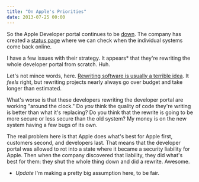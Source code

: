 ```yaml
---
title: "On Apple's Priorities"
date: 2013-07-25 00:00
---
```


So the Apple Developer portal continues to be [down](/blog/apple-dev-center-breach). The company has created a [status page](https://developer.apple.com/support/system-status/) where we can check when the individual systems come back online.

I have a few issues with their strategy. It appears\* that they're rewriting the whole developer portal from scratch. Huh.

Let's not mince words, here. [Rewriting software is usually a terrible idea](http://www.joelonsoftware.com/articles/fog0000000069.html). It _feels_ right, but rewriting projects nearly always go over budget and take longer than estimated.

What's worse is that these developers rewriting the developer portal are working "around the clock." Do _you_ think the quality of code they're writing is better than what it's replacing? Do you think that the rewrite is going to be more secure or less secure than the old system? My money is on the new system having a few bugs of its own.

The real problem here is that Apple does what's best for Apple first, customers second, and developers last. That means that the developer portal was allowed to rot into a state where it became a security liability for Apple. Then when the company discovered that liability, they did what's best for them: they shut the whole thing down and did a rewrite. Awesome.

- _Update_ I'm making a pretty big assumption here, to be fair.
<!-- more -->

